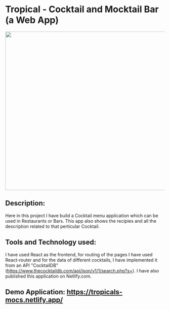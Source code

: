 # Tropical - Cocktail and Mocktail Bar (a Web App)

<p align="center">
  <img src="https://user-images.githubusercontent.com/46750877/174341878-3e62ad6e-2e79-4bbb-867b-2537703b4c4b.png" width="700" height="500" />
</p>

## Description:

Here in this project I have build a Cocktail menu application which can be used in Restaurants or Bars. This app also shows the recipies and all the description related to that perticular Cocktail.

## Tools and Technology used:

I have used React as the frontend, for routing of the pages I have used React-router and for the data of different cocktails, I have implemented it from an API "CocktailDB"(https://www.thecocktaildb.com/api/json/v1/1/search.php?s=). I have also published this application on Netlify.com.

## Demo Application: https://tropicals-mocs.netlify.app/
